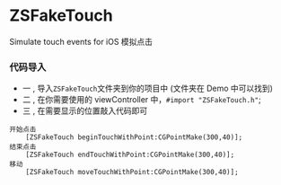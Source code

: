 # ZSFakeTouch
Simulate touch events for iOS 模拟点击
### 代码导入
* 一 , 导入`ZSFakeTouch`文件夹到你的项目中 (文件夹在 Demo 中可以找到)
* 二 , 在你需要使用的 viewController 中，`#import "ZSFakeTouch.h"`;
* 三 , 在需要显示的位置敲入代码即可
````
开始点击
    [ZSFakeTouch beginTouchWithPoint:CGPointMake(300,40)];
结束点击
    [ZSFakeTouch endTouchWithPoint:CGPointMake(300,40)];
移动
    [ZSFakeTouch moveTouchWithPoint:CGPointMake(300,40)];

````
